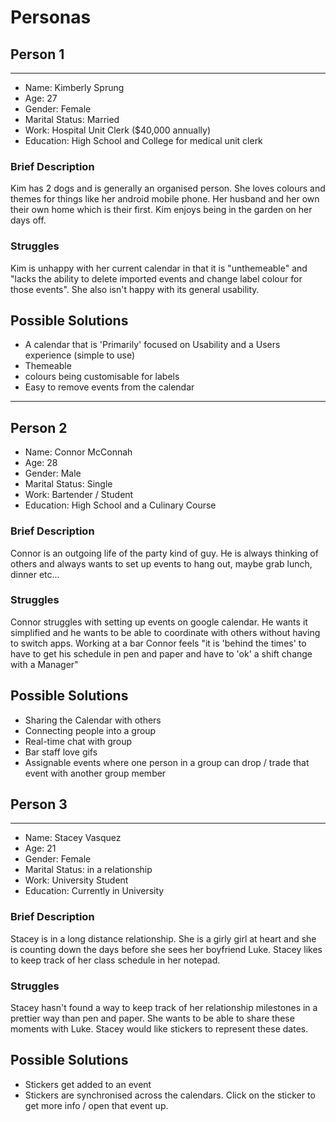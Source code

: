 # Personas

## Person 1
--------
- Name: Kimberly Sprung
- Age: 27
- Gender: Female
- Marital Status: Married
- Work: Hospital Unit Clerk ($40,000 annually)
- Education: High School and College for medical unit clerk
### Brief Description
Kim has 2 dogs and is generally an organised person. She loves colours and themes for things like her android mobile phone.
Her husband and her own their own home which is their first. Kim enjoys being in the garden on her days off. 
### Struggles
Kim is unhappy with her current calendar in that it is "unthemeable" and "lacks the ability to delete imported events and change label colour for those events". She also isn't happy with its general usability.
## Possible Solutions
- A calendar that is 'Primarily' focused on Usability and a Users experience (simple to use)
- Themeable
- colours being customisable for labels
- Easy to remove events from the calendar

----------
## Person 2
- Name: Connor McConnah 
- Age: 28
- Gender: Male
- Marital Status: Single
- Work: Bartender / Student
- Education: High School and a Culinary Course

### Brief Description
Connor is an outgoing life of the party kind of guy. He is always thinking of others and always wants to set up events to hang out, maybe grab lunch, dinner etc...
### Struggles
Connor struggles with setting up events on google calendar. He wants it simplified and he wants to be able to coordinate with others without having to switch apps. Working at a bar Connor feels "it is 'behind the times' to have to get his schedule in pen and paper and have to 'ok' a shift change with a Manager"
## Possible Solutions
- Sharing the Calendar with others
- Connecting people into a group
- Real-time chat with group
- Bar staff love gifs
- Assignable events where one person in a group can drop / trade that event with another group member

## Person 3
-------
- Name: Stacey Vasquez
- Age: 21
- Gender: Female
- Marital Status: in a relationship
- Work: University Student
- Education: Currently in University

### Brief Description
Stacey is in a long distance relationship. She is a girly girl at heart and she is counting down the days before she sees her boyfriend Luke. Stacey likes to keep track of her class schedule in her notepad.
### Struggles
Stacey hasn't found a way to keep track of her relationship milestones in a prettier way than pen and paper. She wants to be able to share these moments with Luke. Stacey would like stickers to represent these dates.
## Possible Solutions
- Stickers get added to an event
- Stickers are synchronised across the calendars. Click on the sticker to get more info / open that event up.